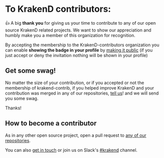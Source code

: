 # To KrakenD contributors:

:thumbsup: A big **thank you** for giving us your time to contribute to any of our open source KrakenD related projects. We want to show our appreciation and humbly make you a member of this organization for recognition.

By accepting the membership to the KrakenD-contributors organization you can enable **showing the badge in your profile** by [making it public](https://github.com/orgs/krakend-contrib/people) (if you just accept or deny the invitation nothing will be shown in your profile)

## Get some swag!
No matter the size of your contribution, or if you accepted or not the membership of krakend-contrib, if you helped improve KrakenD and your contribution was merged in any of our repositories, [tell us](mailto:hello@krakend.io)! and we will send you some swag.

Thanks!

## How to become a contributor
As in any other open source project, open a pull request to [any of our repositories](https://github.com/devopsfaith).

You can also [get in touch](mailto:hello@krakend.io) or join us on Slack's [#krakend](https://invite.slack.golangbridge.org) channel.
